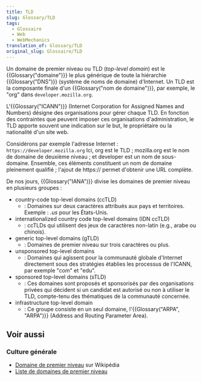```yaml
---
title: TLD
slug: Glossary/TLD
tags:
  - Glossaire
  - Web
  - WebMechanics
translation_of: Glossary/TLD
original_slug: Glossaire/TLD
---
```


Un domaine de premier niveau ou TLD (_top-level domain_) est le {{Glossary("domaine")}} le plus générique de toute la hiérarchie {{Glossary("DNS")}} (système de noms de domaine) d'Internet. Un TLD est la composante finale d'un {{Glossary("nom de domaine")}}, par exemple, le "org" dans `developer.mozilla.org`.

L'{{Glossary("ICANN")}} (Internet Corporation for Assigned Names and Numbers) désigne des organisations pour gérer chaque TLD. En fonction des contraintes que peuvent imposer ces organisations d'administration, le TLD apporte souvent une indication sur le but, le propriétaire ou la nationalité d'un site web.

Considérons par exemple l'adresse Internet : `https://developer.mozilla.org`
Ici,  org est le TLD ; mozilla.org est le nom de domaine de deuxième niveau ; et developer est un nom de sous-domaine. Ensemble, ces éléments constituent un nom de domaine pleinement qualifié ; l'ajout de https\:// permet d'obtenir une URL complète.

De nos jours, {{Glossary("IANA")}} divise les domaines de premier niveau en plusieurs groupes :

- country-code top-level domains (ccTLD)
  - : Domaines sur deux caractères attribués aux pays et territoires. Exemple : _.us_ pour les États-Unis.
- internationalized country code top-level domains (IDN ccTLD)
  - : ccTLDs qui utilisent des jeux de caractères non-latin (e.g., arabe ou chinois).
- generic top-level domains (gTLD)
  - : Domaines de premier niveau sur trois caractères ou plus.
- unsponsored top-level domains
  - : Domaines qui agissent pour la communauté globale d'Internet directement sous des stratégies établies les processus de l'ICANN, par exemple "com" et "edu".
- sponsored top-level domains (sTLD)
  - : Ces domaines sont proposés et sponsorisés par des organisations privées qui décident si un candidat est autorisé ou non à utiliser le TLD, compte-tenu des thématiques de la communauté concernée.
- infrastructure top-level domain
  - : Ce groupe consiste en un seul domaine, l'{{Glossary("ARPA", "ARPA")}} (Address and Routing Parameter Area).

## Voir aussi

### **Culture générale**

- [Domaine de premier niveau](https://fr.wikipedia.org/wiki/Domaine_de_premier_niveau) sur Wikipédia
- [Liste de domaines de premier niveau](http://www.iana.org/domains/root/db)
